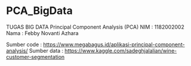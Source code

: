 # PCA_BigData
TUGAS BIG DATA
Principal Component Analysis (PCA) 
NIM : 1182002002 
Nama : Febby Novanti Azhara

Sumber code : https://www.megabagus.id/aplikasi-principal-component-analysis/ 
Sumber data : https://www.kaggle.com/sadeghjalalian/wine-customer-segmentation
